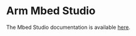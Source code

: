<h1 id="mbed-studio">Arm Mbed Studio</h1>

The Mbed Studio documentation is available [here](https://os.mbed.com/docs/mbed-studio/latest).
